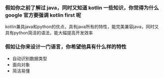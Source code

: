### 假如你之前了解过 java，同时又知道 kotlin 一些知识，你觉得为什么 google 官方要强调 kotlin first 呢

kotlin兼具java和python的优点，具有java所有的特性，能完美兼容java，同时又具有python简洁的语法，能大幅提高开发效率

### 假如让你来设计一门语言，你希望他具有什么样的特性

* 自动识别数据类型
* 面向对象
* 简洁易懂